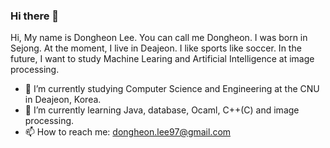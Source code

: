 ### Hi there 👋

Hi, My name is Dongheon Lee. You can call me Dongheon. I was born in Sejong. At the moment, I live in Deajeon. 
I like sports like soccer. In the future, I want to study Machine Learing and Artificial Intelligence at image processing. 

- 🔭 I’m currently studying Computer Science and Engineering at the CNU in Deajeon, Korea.
- 🌱 I’m currently learning Java, database, Ocaml, C++(C) and image processing. 
- 📫 How to reach me: dongheon.lee97@gmail.com

<!--
**Dongheon97/Dongheon97** is a ✨ _special_ ✨ repository because its `README.md` (this file) appears on your GitHub profile.

